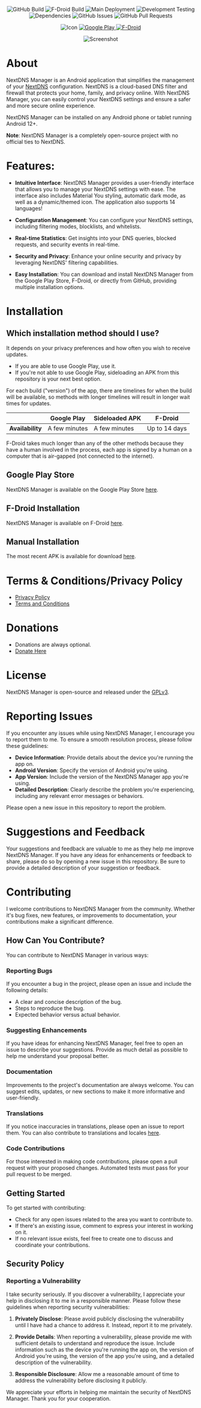 <p align="center">
  <img src="https://img.shields.io/github/release/doubleangels/NextDNSManager.svg?logo=github&label=GitHub%20Build&style=for-the-badge" alt="GitHub Build">
  <img src="https://img.shields.io/f-droid/v/com.doubleangels.nextdnsmanagement.svg?logo=F-Droid&label=F-Droid%20Build&style=for-the-badge" alt="F-Droid Build">
  <img src="https://img.shields.io/github/actions/workflow/status/doubleangels/NextDNSManager/.github/workflows/deploy.yml?label=Deployment%20Pipeline&style=for-the-badge" alt="Main Deployment">
  <img src="https://img.shields.io/github/actions/workflow/status/doubleangels/NextDNSManager/.github/workflows/test-dev.yml?label=Development%20Testing&style=for-the-badge" alt="Development Testing">
  <img src="https://img.shields.io/librariesio/github/doubleangels/NextDNSManager?label=Dependencies&style=for-the-badge" alt="Dependencies">
  <img src="https://img.shields.io/github/issues/doubleangels/NextDNSManager?label=GitHub%20Issues&style=for-the-badge" alt="GitHub Issues">
  <img src="https://img.shields.io/github/issues-pr/doubleangels/NextDNSManager?label=GitHub%20Pull%20Requests&style=for-the-badge" alt="GitHub Pull Requests">
</p>

<p align="center">
  <img src="icons/web/icon-192.png" alt="Icon">
  <a href="https://play.google.com/store/apps/details?id=com.doubleangels.nextdnsmanagement">
    <img src="https://play.google.com/intl/en_us/badges/static/images/badges/en_badge_web_generic.png" alt="Google Play">
  </a>
  <a href="https://f-droid.org/en/packages/com.doubleangels.nextdnsmanagement">
    <img src="https://fdroid.gitlab.io/artwork/badge/get-it-on.png" alt="F-Droid">
  </a>
</p>

<p align="center"> 
  <img src="fastlane/metadata/android/en-US/images/phoneScreenshots/1.png" alt="Screenshot">
</p>

# About

NextDNS Manager is an Android application that simplifies the management of your [NextDNS](https://nextdns.io) configuration. NextDNS is a cloud-based DNS filter and firewall that protects your home, family, and privacy online. With NextDNS Manager, you can easily control your NextDNS settings and ensure a safer and more secure online experience.

NextDNS Manager can be installed on any Android phone or tablet running Android 12+.

**Note**: NextDNS Manager is a completely open-source project with no official ties to NextDNS.

# Features:

- **Intuitive Interface**: NextDNS Manager provides a user-friendly interface that allows you to manage your NextDNS settings with ease. The interface also includes Material You styling, automatic dark mode, as well as a dynamic/themed icon. The application also supports 14 languages!

- **Configuration Management**: You can configure your NextDNS settings, including filtering modes, blocklists, and whitelists.

- **Real-time Statistics**: Get insights into your DNS queries, blocked requests, and security events in real-time.

- **Security and Privacy**: Enhance your online security and privacy by leveraging NextDNS' filtering capabilities.

- **Easy Installation**: You can download and install NextDNS Manager from the Google Play Store, F-Droid, or directly from GitHub, providing multiple installation options.

# Installation

## Which installation method should I use?

It depends on your privacy preferences and how often you wish to receive updates.

- If you are able to use Google Play, use it.
- If you're not able to use Google Play, sideloading an APK from this repository is your next best option.

For each build ("version") of the app, there are timelines for when the build will be available, so methods with longer timelines will result in longer wait times for updates.

|                  | Google Play   | Sideloaded APK | F-Droid       |
| ---------------- | ------------- | -------------- | ------------- |
| **Availability** | A few minutes | A few minutes  | Up to 14 days |

F-Droid takes much longer than any of the other methods because they have a human involved in the process, each app is signed by a human on a computer that is air-gapped (not connected to the internet).

## Google Play Store

NextDNS Manager is available on the Google Play Store [here](https://play.google.com/store/apps/details?id=com.doubleangels.nextdnsmanagement).

## F-Droid Installation

NextDNS Manager is available on F-Droid [here](https://f-droid.org/en/packages/com.doubleangels.nextdnsmanagement).

## Manual Installation

The most recent APK is available for download [here](https://github.com/doubleangels/NextDNSManager/releases).

# Terms & Conditions/Privacy Policy

- [Privacy Policy](https://doubleangels.github.io/privacyPolicy/nextdns.html)
- [Terms and Conditions](https://doubleangels.github.io/privacyPolicy/nextdns_terms.html)

# Donations

- Donations are always optional.
- [Donate Here](https://donate.stripe.com/4gw8yhbvH0mg6SQ7ss)

# License

NextDNS Manager is open-source and released under the [GPLv3](LICENSE).

# Reporting Issues

If you encounter any issues while using NextDNS Manager, I encourage you to report them to me. To ensure a smooth resolution process, please follow these guidelines:

- **Device Information**: Provide details about the device you're running the app on.
- **Android Version**: Specify the version of Android you're using.
- **App Version**: Include the version of the NextDNS Manager app you're using.
- **Detailed Description**: Clearly describe the problem you're experiencing, including any relevant error messages or behaviors.

Please open a new issue in this repository to report the problem.

# Suggestions and Feedback

Your suggestions and feedback are valuable to me as they help me improve NextDNS Manager. If you have any ideas for enhancements or feedback to share, please do so by opening a new issue in this repository. Be sure to provide a detailed description of your suggestion or feedback.

# Contributing

I welcome contributions to NextDNS Manager from the community. Whether it's bug fixes, new features, or improvements to documentation, your contributions make a significant difference.

## How Can You Contribute?

You can contribute to NextDNS Manager in various ways:

### Reporting Bugs

If you encounter a bug in the project, please open an issue and include the following details:

- A clear and concise description of the bug.
- Steps to reproduce the bug.
- Expected behavior versus actual behavior.

### Suggesting Enhancements

If you have ideas for enhancing NextDNS Manager, feel free to open an issue to describe your suggestions. Provide as much detail as possible to help me understand your proposal better.

### Documentation

Improvements to the project's documentation are always welcome. You can suggest edits, updates, or new sections to make it more informative and user-friendly.

### Translations

If you notice inaccuracies in translations, please open an issue to report them. You can also contribute to translations and locales [here](https://crowdin.com/project/nextdns-manager).

### Code Contributions

For those interested in making code contributions, please open a pull request with your proposed changes. Automated tests must pass for your pull request to be merged.

## Getting Started

To get started with contributing:

- Check for any open issues related to the area you want to contribute to.
- If there's an existing issue, comment to express your interest in working on it.
- If no relevant issue exists, feel free to create one to discuss and coordinate your contributions.

## Security Policy

### Reporting a Vulnerability

I take security seriously. If you discover a vulnerability, I appreciate your help in disclosing it to me in a responsible manner. Please follow these guidelines when reporting security vulnerabilities:

1. **Privately Disclose**: Please avoid publicly disclosing the vulnerability until I have had a chance to address it. Instead, report it to me privately.

2. **Provide Details**: When reporting a vulnerability, please provide me with sufficient details to understand and reproduce the issue. Include information such as the device you're running the app on, the version of Android you're using, the version of the app you're using, and a detailed description of the vulnerability.

3. **Responsible Disclosure**: Allow me a reasonable amount of time to address the vulnerability before disclosing it publicly.

We appreciate your efforts in helping me maintain the security of NextDNS Manager. Thank you for your cooperation.
